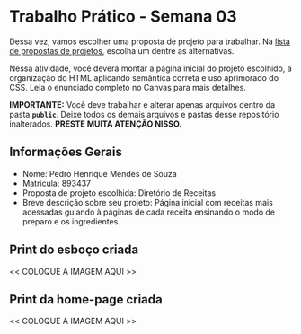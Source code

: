 # Trabalho Prático - Semana 03

Dessa vez, vamos escolher uma proposta de projeto para trabalhar. Na [lista de propostas de projetos](propostas-projetos.md), escolha um dentre as alternativas.

Nessa atividade, você deverá montar a página inicial do projeto escolhido, a organização do HTML aplicando semântica correta e uso aprimorado do CSS. Leia o enunciado completo no Canvas para mais detalhes.

**IMPORTANTE:** Você deve trabalhar e alterar apenas arquivos dentro da pasta **`public`**. Deixe todos os demais arquivos e pastas desse repositório inalterados. **PRESTE MUITA ATENÇÃO NISSO.**

## Informações Gerais

- Nome: Pedro Henrique Mendes de Souza
- Matricula: 893437
- Proposta de projeto escolhida: Diretório de Receitas
- Breve descrição sobre seu projeto: Página inicial com receitas mais acessadas guiando à páginas de cada receita ensinando o modo de preparo e os ingredientes.


## Print do esboço criada

<<  COLOQUE A IMAGEM AQUI >>


## Print da home-page criada

<<  COLOQUE A IMAGEM AQUI >>
